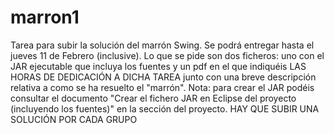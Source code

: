 # marron1
Tarea para subir la solución del marrón Swing. Se podrá entregar hasta el jueves 11 de Febrero (inclusive).  Lo que se pide son dos ficheros: uno con el JAR ejecutable que incluya los fuentes y un pdf en el que indiquéis LAS HORAS DE DEDICACIÓN A DICHA TAREA junto con una breve descripción relativa a como se ha resuelto el "marrón". Nota: para crear el JAR podéis consultar el documento "Crear el fichero JAR en Eclipse del proyecto (incluyendo los fuentes)" en la sección del proyecto. HAY QUE SUBIR UNA SOLUCIÓN POR CADA GRUPO
